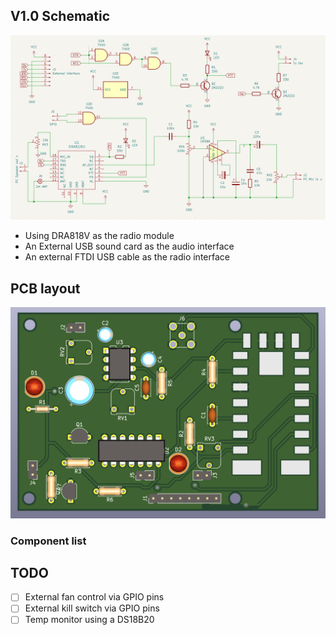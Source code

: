 
## V1.0 Schematic

![](../res/Pasted%20image%2020250615184913.png)

- Using DRA818V as the radio module
- An External USB sound card as the audio interface
- An external FTDI USB cable as the radio interface

## PCB layout 

![](../res/Pasted%20image%2020250615185315.png)

### Component list 



## TODO

- [ ] External fan control via GPIO pins
- [ ] External kill switch via GPIO pins
- [ ] Temp monitor using a DS18B20